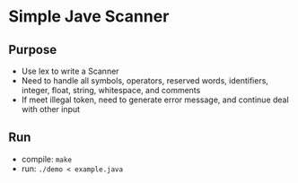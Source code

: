 # Simple Jave Scanner
## Purpose
- Use lex to write a Scanner
- Need to handle all symbols, operators, reserved words, identifiers, integer, float, string, whitespace, and comments
- If meet illegal token, need to generate error message, and continue deal with other input
## Run
- compile: `make`
- run: `./demo < example.java`